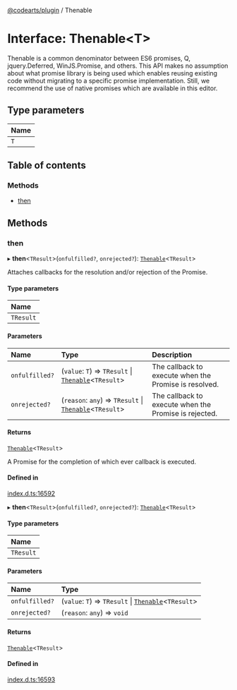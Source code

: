 [@codearts/plugin](../README.md) / Thenable

# Interface: Thenable<T\>

Thenable is a common denominator between ES6 promises, Q, jquery.Deferred, WinJS.Promise,
and others. This API makes no assumption about what promise library is being used which
enables reusing existing code without migrating to a specific promise implementation. Still,
we recommend the use of native promises which are available in this editor.

## Type parameters

| Name |
| :------ |
| `T` |

## Table of contents

### Methods

- [then](Thenable.md#then)

## Methods

### then

▸ **then**<`TResult`\>(`onfulfilled?`, `onrejected?`): [`Thenable`](Thenable.md)<`TResult`\>

Attaches callbacks for the resolution and/or rejection of the Promise.

#### Type parameters

| Name |
| :------ |
| `TResult` |

#### Parameters

| Name | Type | Description |
| :------ | :------ | :------ |
| `onfulfilled?` | (`value`: `T`) => `TResult` \| [`Thenable`](Thenable.md)<`TResult`\> | The callback to execute when the Promise is resolved. |
| `onrejected?` | (`reason`: `any`) => `TResult` \| [`Thenable`](Thenable.md)<`TResult`\> | The callback to execute when the Promise is rejected. |

#### Returns

[`Thenable`](Thenable.md)<`TResult`\>

A Promise for the completion of which ever callback is executed.

#### Defined in

[index.d.ts:16592](https://github.com/huaweicloud/cloudide-plugin-api/blob/5055bbd/index.d.ts#L16592)

▸ **then**<`TResult`\>(`onfulfilled?`, `onrejected?`): [`Thenable`](Thenable.md)<`TResult`\>

#### Type parameters

| Name |
| :------ |
| `TResult` |

#### Parameters

| Name | Type |
| :------ | :------ |
| `onfulfilled?` | (`value`: `T`) => `TResult` \| [`Thenable`](Thenable.md)<`TResult`\> |
| `onrejected?` | (`reason`: `any`) => `void` |

#### Returns

[`Thenable`](Thenable.md)<`TResult`\>

#### Defined in

[index.d.ts:16593](https://github.com/huaweicloud/cloudide-plugin-api/blob/5055bbd/index.d.ts#L16593)
